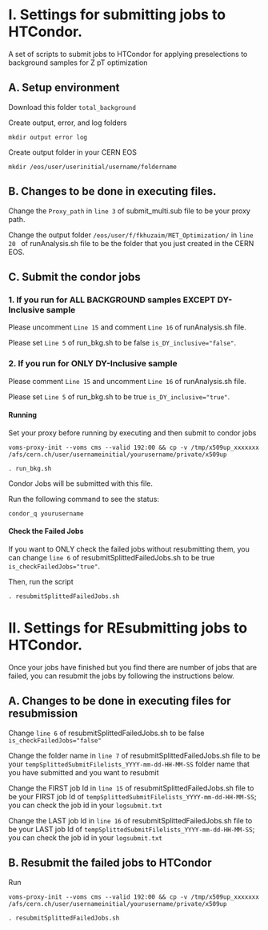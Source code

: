 # I. Settings for submitting jobs to HTCondor. 

A set of scripts to submit jobs to HTCondor for applying preselections to background samples for Z pT optimization


## A. Setup environment

Download this folder ```total_background```

Create output, error, and log folders

```
mkdir output error log
```

Create output folder in your CERN EOS

```
mkdir /eos/user/userinitial/username/foldername
```


## B. Changes to be done in executing files.

Change the ```Proxy_path``` in ```line 3``` of submit_multi.sub file to be your proxy path.

Change the output folder ```/eos/user/f/fkhuzaim/MET_Optimization/``` in ```line 20 ``` of runAnalysis.sh file to be the folder that you just created in the CERN EOS.


## C. Submit the condor jobs

### 1. If you run for ALL BACKGROUND samples EXCEPT DY-Inclusive sample

Please uncomment ```Line 15``` and comment ```Line 16``` of runAnalysis.sh file.

Please set ```Line 5``` of run_bkg.sh to be false ```is_DY_inclusive="false"```.


### 2. If you run for ONLY DY-Inclusive sample

Please comment ```Line 15``` and uncomment ```Line 16``` of runAnalysis.sh file.

Please set ```Line 5``` of run_bkg.sh to be true ```is_DY_inclusive="true"```.


#### Running

Set your proxy before running by executing and then submit to condor jobs

```
voms-proxy-init --voms cms --valid 192:00 && cp -v /tmp/x509up_xxxxxxx /afs/cern.ch/user/usernameinitial/yourusername/private/x509up

. run_bkg.sh
```

Condor Jobs will be submitted with this file.

Run the following command to see the status:

```condor_q yourusername```

#### Check the Failed Jobs

If you want to ONLY check the failed jobs without resubmitting them, you can change ```line 6``` of resubmitSplittedFailedJobs.sh to be true ```is_checkFailedJobs="true"```.

Then, run the script

```
. resubmitSplittedFailedJobs.sh
```


# II. Settings for REsubmitting jobs to HTCondor.

Once your jobs have finished but you find there are number of jobs that are failed, you can resubmit the jobs by following the instructions below.

## A. Changes to be done in executing files for resubmission

Change ```line 6``` of resubmitSplittedFailedJobs.sh to be false ```is_checkFailedJobs="false"```

Change the folder name in ```line 7``` of resubmitSplittedFailedJobs.sh file to be your ```tempSplittedSubmitFilelists_YYYY-mm-dd-HH-MM-SS``` folder name that you have submitted and you want to resubmit

Change the FIRST job Id in ```line 15``` of resubmitSplittedFailedJobs.sh file to be your FIRST job Id of ```tempSplittedSubmitFilelists_YYYY-mm-dd-HH-MM-SS```; you can check the job id in your ```logsubmit.txt```

Change the LAST job Id in ```line 16``` of resubmitSplittedFailedJobs.sh file to be your LAST job Id of ```tempSplittedSubmitFilelists_YYYY-mm-dd-HH-MM-SS```; you can check the job id in your ```logsubmit.txt```


## B. Resubmit the failed jobs to HTCondor

Run

```
voms-proxy-init --voms cms --valid 192:00 && cp -v /tmp/x509up_xxxxxxx /afs/cern.ch/user/usernameinitial/yourusername/private/x509up

. resubmitSplittedFailedJobs.sh
```
